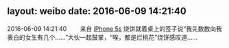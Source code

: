 layout: weibo
date: 2016-06-09 14:21:40
---
<meta name="referrer" content="no-referrer" />

2016-06-09 14:21:40  &nbsp;&nbsp;&nbsp;&nbsp;&nbsp;&nbsp; 来自 <a href="sinaweibo://customweibosource" rel="nofollow">iPhone 5s</a>
烧饼就着桌上的签子说“我先数数向我表白的女生有几个……”大伙一起鼓掌，“唉，都是烂桃花”烧饼感叹道…… ​​​
